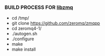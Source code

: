 ### BUILD PROCESS FOR [libzmq](https://github.com/zeromq/zmqpp)

- cd /tmp/
- git clone https://github.com/zeromq/zmqpp
- cd zeromq4-1/
- ./autogen.sh
- ./configure
- make
- make install
